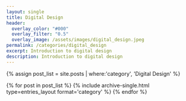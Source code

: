 ```yaml
---
layout: single
title: Digital Design
header:
  overlay_color: "#000"
  overlay_filter: "0.5"
  overlay_image: /assets/images/digital_design.jpeg
permalink: /categories/digital_design
excerpt: Introduction to digital design
description: Introduction to digital design
---
```


{% assign post_list = site.posts | where:'category', 'Digital Design' %}

<div class="entries-{{ entries_layout }}">
{% for post in post_list %}
    {% include archive-single.html type=entries_layout format='category' %}
{% endfor %}
</div>
